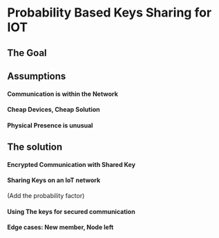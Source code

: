 # Probability Based Keys Sharing for IOT
## The Goal
## Assumptions
#### Communication is within the Network
#### Cheap Devices, Cheap Solution
#### Physical Presence is unusual
## The solution
#### Encrypted Communication with Shared Key
#### Sharing Keys on an IoT network
(Add the probability factor)
#### Using The keys for secured communication
#### Edge cases: New member, Node left
